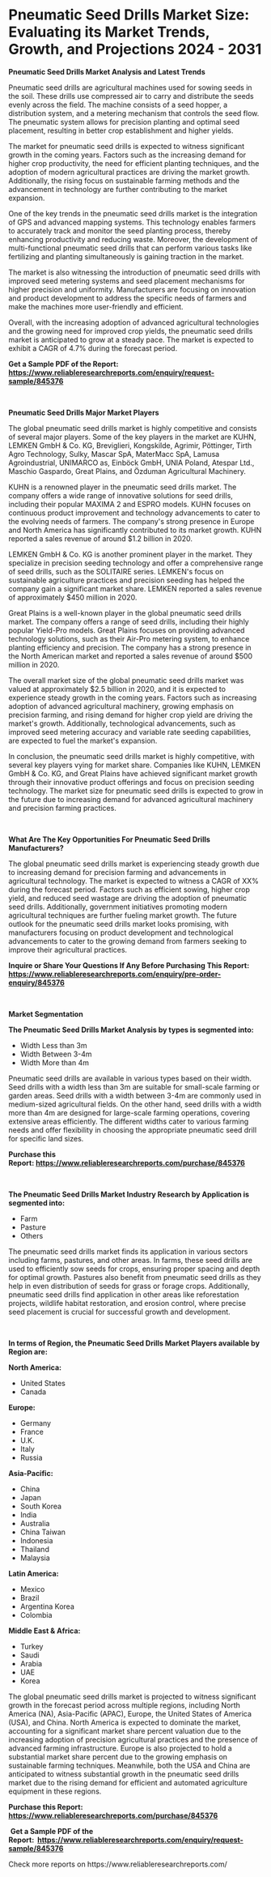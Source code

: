 <p><h1>Pneumatic Seed Drills Market Size: Evaluating its Market Trends, Growth, and Projections 2024 - 2031</h1></p><p><strong>Pneumatic Seed Drills Market Analysis and Latest Trends</strong></p>
<p><p>Pneumatic seed drills are agricultural machines used for sowing seeds in the soil. These drills use compressed air to carry and distribute the seeds evenly across the field. The machine consists of a seed hopper, a distribution system, and a metering mechanism that controls the seed flow. The pneumatic system allows for precision planting and optimal seed placement, resulting in better crop establishment and higher yields.</p><p>The market for pneumatic seed drills is expected to witness significant growth in the coming years. Factors such as the increasing demand for higher crop productivity, the need for efficient planting techniques, and the adoption of modern agricultural practices are driving the market growth. Additionally, the rising focus on sustainable farming methods and the advancement in technology are further contributing to the market expansion.</p><p>One of the key trends in the pneumatic seed drills market is the integration of GPS and advanced mapping systems. This technology enables farmers to accurately track and monitor the seed planting process, thereby enhancing productivity and reducing waste. Moreover, the development of multi-functional pneumatic seed drills that can perform various tasks like fertilizing and planting simultaneously is gaining traction in the market.</p><p>The market is also witnessing the introduction of pneumatic seed drills with improved seed metering systems and seed placement mechanisms for higher precision and uniformity. Manufacturers are focusing on innovation and product development to address the specific needs of farmers and make the machines more user-friendly and efficient.</p><p>Overall, with the increasing adoption of advanced agricultural technologies and the growing need for improved crop yields, the pneumatic seed drills market is anticipated to grow at a steady pace. The market is expected to exhibit a CAGR of 4.7% during the forecast period.</p></p>
<p><strong>Get a Sample PDF of the Report:&nbsp; <a href="https://www.reliableresearchreports.com/enquiry/request-sample/845376">https://www.reliableresearchreports.com/enquiry/request-sample/845376</a></strong></p>
<p>&nbsp;</p>
<p><strong>Pneumatic Seed Drills Major Market Players</strong></p>
<p><p>The global pneumatic seed drills market is highly competitive and consists of several major players. Some of the key players in the market are KUHN, LEMKEN GmbH & Co. KG, Breviglieri, Kongskilde, Agrimir, Pöttinger, Tirth Agro Technology, Sulky, Mascar SpA, MaterMacc SpA, Lamusa Agroindustrial, UNIMARCO as, Einböck GmbH, UNIA Poland, Atespar Ltd., Maschio Gaspardo, Great Plains, and Özduman Agricultural Machinery.</p><p>KUHN is a renowned player in the pneumatic seed drills market. The company offers a wide range of innovative solutions for seed drills, including their popular MAXIMA 2 and ESPRO models. KUHN focuses on continuous product improvement and technology advancements to cater to the evolving needs of farmers. The company's strong presence in Europe and North America has significantly contributed to its market growth. KUHN reported a sales revenue of around $1.2 billion in 2020.</p><p>LEMKEN GmbH & Co. KG is another prominent player in the market. They specialize in precision seeding technology and offer a comprehensive range of seed drills, such as the SOLITAIRE series. LEMKEN's focus on sustainable agriculture practices and precision seeding has helped the company gain a significant market share. LEMKEN reported a sales revenue of approximately $450 million in 2020.</p><p>Great Plains is a well-known player in the global pneumatic seed drills market. The company offers a range of seed drills, including their highly popular Yield-Pro models. Great Plains focuses on providing advanced technology solutions, such as their Air-Pro metering system, to enhance planting efficiency and precision. The company has a strong presence in the North American market and reported a sales revenue of around $500 million in 2020.</p><p>The overall market size of the global pneumatic seed drills market was valued at approximately $2.5 billion in 2020, and it is expected to experience steady growth in the coming years. Factors such as increasing adoption of advanced agricultural machinery, growing emphasis on precision farming, and rising demand for higher crop yield are driving the market's growth. Additionally, technological advancements, such as improved seed metering accuracy and variable rate seeding capabilities, are expected to fuel the market's expansion.</p><p>In conclusion, the pneumatic seed drills market is highly competitive, with several key players vying for market share. Companies like KUHN, LEMKEN GmbH & Co. KG, and Great Plains have achieved significant market growth through their innovative product offerings and focus on precision seeding technology. The market size for pneumatic seed drills is expected to grow in the future due to increasing demand for advanced agricultural machinery and precision farming practices.</p></p>
<p>&nbsp;</p>
<p><strong>What Are The Key Opportunities For Pneumatic Seed Drills Manufacturers?</strong></p>
<p><p>The global pneumatic seed drills market is experiencing steady growth due to increasing demand for precision farming and advancements in agricultural technology. The market is expected to witness a CAGR of XX% during the forecast period. Factors such as efficient sowing, higher crop yield, and reduced seed wastage are driving the adoption of pneumatic seed drills. Additionally, government initiatives promoting modern agricultural techniques are further fueling market growth. The future outlook for the pneumatic seed drills market looks promising, with manufacturers focusing on product development and technological advancements to cater to the growing demand from farmers seeking to improve their agricultural practices.</p></p>
<p><strong>Inquire or Share Your Questions If Any Before Purchasing This Report: <a href="https://www.reliableresearchreports.com/enquiry/pre-order-enquiry/845376">https://www.reliableresearchreports.com/enquiry/pre-order-enquiry/845376</a></strong></p>
<p>&nbsp;</p>
<p><strong>Market Segmentation</strong></p>
<p><strong>The Pneumatic Seed Drills Market Analysis by types is segmented into:</strong></p>
<p><ul><li>Width Less than 3m</li><li>Width Between 3-4m</li><li>Width More than 4m</li></ul></p>
<p><p>Pneumatic seed drills are available in various types based on their width. Seed drills with a width less than 3m are suitable for small-scale farming or garden areas. Seed drills with a width between 3-4m are commonly used in medium-sized agricultural fields. On the other hand, seed drills with a width more than 4m are designed for large-scale farming operations, covering extensive areas efficiently. The different widths cater to various farming needs and offer flexibility in choosing the appropriate pneumatic seed drill for specific land sizes.</p></p>
<p><strong>Purchase this Report:&nbsp;<a href="https://www.reliableresearchreports.com/purchase/845376">https://www.reliableresearchreports.com/purchase/845376</a></strong></p>
<p>&nbsp;</p>
<p><strong>The Pneumatic Seed Drills Market Industry Research by Application is segmented into:</strong></p>
<p><ul><li>Farm</li><li>Pasture</li><li>Others</li></ul></p>
<p><p>The pneumatic seed drills market finds its application in various sectors including farms, pastures, and other areas. In farms, these seed drills are used to efficiently sow seeds for crops, ensuring proper spacing and depth for optimal growth. Pastures also benefit from pneumatic seed drills as they help in even distribution of seeds for grass or forage crops. Additionally, pneumatic seed drills find application in other areas like reforestation projects, wildlife habitat restoration, and erosion control, where precise seed placement is crucial for successful growth and development.</p></p>
<p>&nbsp;</p>
<p><strong>In terms of Region, the Pneumatic Seed Drills Market Players available by Region are:</strong></p>
<p>
    <p> <strong> North America: </strong>
        <ul>
            <li>United States</li>
            <li>Canada</li>
        </ul>
        </p> 
    <p> <strong> Europe: </strong>
        <ul>
            <li>Germany</li>
            <li>France</li>
            <li>U.K.</li>
            <li>Italy</li>
            <li>Russia</li>
        </ul>
        </p> 
    <p> <strong> Asia-Pacific: </strong>
        <ul>
            <li>China</li>
            <li>Japan</li>
            <li>South Korea</li>
            <li>India</li>
            <li>Australia</li>
            <li>China Taiwan</li>
            <li>Indonesia</li>
            <li>Thailand</li>
            <li>Malaysia</li>
        </ul>
        </p> 
    <p> <strong> Latin America: </strong>
        <ul>
            <li>Mexico</li>
            <li>Brazil</li>
            <li>Argentina Korea</li>
            <li>Colombia</li>
        </ul>
        </p> 
    <p> <strong> Middle East & Africa: </strong>
        <ul>
            <li>Turkey</li>
            <li>Saudi</li>
            <li>Arabia</li>
            <li>UAE</li>
            <li>Korea</li>
        </ul>
    </p>
    </p>
<p><p>The global pneumatic seed drills market is projected to witness significant growth in the forecast period across multiple regions, including North America (NA), Asia-Pacific (APAC), Europe, the United States of America (USA), and China. North America is expected to dominate the market, accounting for a significant market share percent valuation due to the increasing adoption of precision agricultural practices and the presence of advanced farming infrastructure. Europe is also projected to hold a substantial market share percent due to the growing emphasis on sustainable farming techniques. Meanwhile, both the USA and China are anticipated to witness substantial growth in the pneumatic seed drills market due to the rising demand for efficient and automated agriculture equipment in these regions.</p></p>
<p><strong>Purchase this Report: <a href="https://www.reliableresearchreports.com/purchase/845376">https://www.reliableresearchreports.com/purchase/845376</a></strong></p>
<p>&nbsp;<strong>Get a Sample PDF of the Report:&nbsp;&nbsp;<a href="https://www.reliableresearchreports.com/enquiry/request-sample/845376">https://www.reliableresearchreports.com/enquiry/request-sample/845376</a></strong></p>
<p><strong></strong></p>
<p>Check more reports on https://www.reliableresearchreports.com/</p>